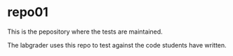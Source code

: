repo01
======

This is the pepository where 
the tests are maintained.

The labgrader uses this repo
to test against the code
students have written.
